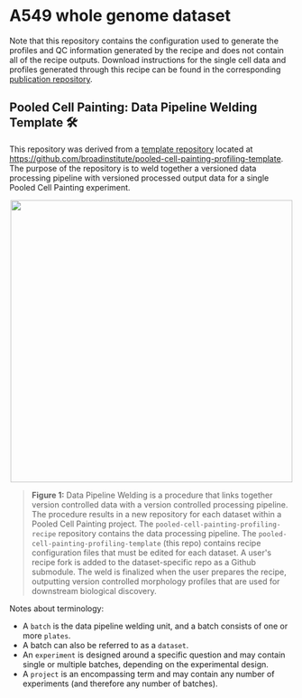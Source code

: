 # A549 whole genome dataset
Note that this repository contains the configuration used to generate the profiles and QC information generated by the recipe and does not contain all of the recipe outputs. 
Download instructions for the single cell data and profiles generated through this recipe can be found in the corresponding [publication repository](https://github.com/broadinstitute/2022_PERISCOPE).

## Pooled Cell Painting: Data Pipeline Welding Template :hammer_and_wrench:

This repository was derived from a [template repository](https://github.blog/2019-06-06-generate-new-repositories-with-repository-templates/) located at https://github.com/broadinstitute/pooled-cell-painting-profiling-template.
The purpose of the repository is to weld together a versioned data processing pipeline with versioned processed output data for a single Pooled Cell Painting experiment.

<p align="center">
<img src="https://raw.githubusercontent.com/broadinstitute/pooled-cp-profiling-template/a57cb7f9e36b89ff56acf094f18ca06b1a53b719/media/pipeline_weld.png" width="500">
</p>

> **Figure 1:** Data Pipeline Welding is a procedure that links together version controlled data with a version controlled processing pipeline.
The procedure results in a new repository for each dataset within a Pooled Cell Painting project.
The `pooled-cell-painting-profiling-recipe` repository contains the data processing pipeline.
The `pooled-cell-painting-profiling-template` (this repo) contains recipe configuration files that must be edited for each dataset.
A user's recipe fork is added to the dataset-specific repo as a Github submodule.
The weld is finalized when the user prepares the recipe, outputting version controlled morphology profiles that are used for downstream biological discovery.

Notes about terminology:

* A `batch` is the data pipeline welding unit, and a batch consists of one or more `plates`.
* A batch can also be referred to as a `dataset`.
* An `experiment` is designed around a specific question and may contain single or multiple batches, depending on the experimental design.
* A `project` is an encompassing term and may contain any number of experiments (and therefore any number of batches).
